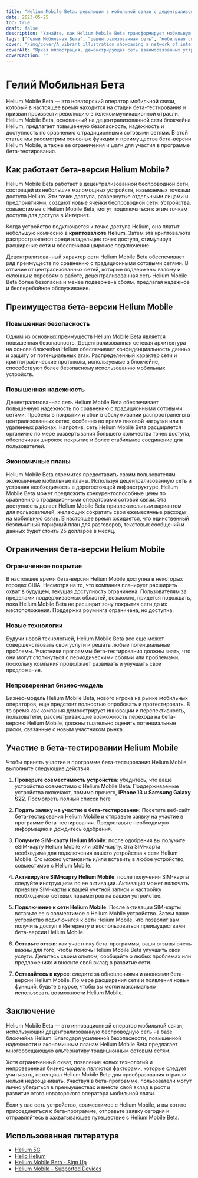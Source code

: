 ```yaml
---
title: "Helium Mobile Beta: революция в мобильной связи с децентрализованной сетью"
date: 2023-05-25
toc: true
draft: false
description: "Узнайте, как Helium Mobile Beta трансформирует мобильную связь с помощью своей децентрализованной сети, обеспечивая безопасность, надежность и доступность для пользователей."
tags: ["Гелий Мобильная Бета", "децентрализованная сеть", "мобильная связь", "безопасный", "надежный", "доступные планы", "Горячие точки гелия", "Блокчейн гелия", "бета-программа", "беспроводная сеть", "сотовые сети", "мобильный носитель", "инновации", "технологии", "расширение сети", "отзывы пользователей", "разрушение отрасли", "Helium Mobile-совместимое устройство", "приложение", "новые технологии"]
cover: "/img/cover/A_vibrant_illustration_showcasing_a_network_of_interconnected_devices.png"
coverAlt: "Яркая иллюстрация, демонстрирующая сеть взаимосвязанных устройств под брендом Helium Mobile, символизирующая инновационный и децентрализованный подход к мобильной связи."
coverCaption: ""
---
```


# Гелий Мобильная Бета

Helium Mobile Beta — это новаторский оператор мобильной связи, который в настоящее время находится на стадии бета-тестирования и призван произвести революцию в телекоммуникационной отрасли. Helium Mobile Beta, основанный на децентрализованной сети блокчейна Helium, предлагает повышенную безопасность, надежность и доступность по сравнению с традиционными сотовыми сетями. В этой статье мы рассмотрим основные функции и преимущества бета-версии Helium Mobile, а также ее ограничения и шаги для участия в программе бета-тестирования.

## Как работает бета-версия Helium Mobile?

Helium Mobile Beta работает в децентрализованной беспроводной сети, состоящей из небольших маломощных устройств, называемых точками доступа Helium. Эти точки доступа, развернутые отдельными лицами и предприятиями, создают новые ячейки беспроводной сети. Устройства, совместимые с Helium Mobile Beta, могут подключаться к этим точкам доступа для доступа в Интернет.

Когда устройство подключается к точке доступа Helium, оно платит небольшую комиссию в **криптовалюте Helium**. Затем эта криптовалюта распространяется среди владельцев точек доступа, стимулируя расширение сети и обеспечивая широкое подключение.

Децентрализованный характер сети Helium Mobile Beta обеспечивает ряд преимуществ по сравнению с традиционными сотовыми сетями. В отличие от централизованных сетей, которые подвержены взлому и склонны к перебоям в работе, децентрализованная сеть Helium Mobile Beta более безопасна и менее подвержена сбоям, предлагая надежное и бесперебойное обслуживание.

## Преимущества бета-версии Helium Mobile

### Повышенная безопасность

Одним из основных преимуществ Helium Mobile Beta является повышенная безопасность. Децентрализованная сетевая архитектура на основе блокчейна Helium обеспечивает конфиденциальность данных и защиту от потенциальных атак. Распределенный характер сети и криптографические протоколы, используемые в блокчейне, способствуют более безопасному использованию мобильных устройств.

### Повышенная надежность

Децентрализованная сеть Helium Mobile Beta обеспечивает повышенную надежность по сравнению с традиционными сотовыми сетями. Пробелы в покрытии и сбои в обслуживании распространены в централизованных сетях, особенно во время пиковой нагрузки или в удаленных районах. Напротив, сеть Helium Mobile Beta расширяется органично по мере развертывания большего количества точек доступа, обеспечивая широкое покрытие и более стабильное соединение для пользователей.

### Экономичные планы

Helium Mobile Beta стремится предоставить своим пользователям экономичные мобильные планы. Используя децентрализованную сеть и устраняя необходимость в дорогостоящей инфраструктуре, Helium Mobile Beta может предложить конкурентоспособные цены по сравнению с традиционными операторами сотовой связи. Эта доступность делает Helium Mobile Beta привлекательным вариантом для пользователей, желающих сократить свои ежемесячные расходы на мобильную связь. В настоящее время ожидается, что единственный безлимитный тарифный план для разговоров, текстовых сообщений и данных будет стоить 25 долларов в месяц.

## Ограничения бета-версии Helium Mobile

### Ограниченное покрытие

В настоящее время бета-версия Helium Mobile доступна в некоторых городах США. Несмотря на то, что компания планирует расширить охват в будущем, текущая доступность ограничена. Пользователям за пределами поддерживаемых областей, возможно, придется подождать, пока Helium Mobile Beta не расширит зону покрытия сети до их местоположения. Поддержка роуминга ограничена, но доступна.

### Новые технологии

Будучи новой технологией, Helium Mobile Beta все еще может совершенствовать свои услуги и решать любые потенциальные проблемы. Участники программы бета-тестирования должны знать, что они могут столкнуться с периодическими сбоями или проблемами, поскольку компания продолжает развивать и улучшать свои предложения.

### Непроверенная бизнес-модель

Бизнес-модель Helium Mobile Beta, нового игрока на рынке мобильных операторов, еще предстоит полностью опробовать и протестировать. В то время как компания демонстрирует инновации и перспективность, пользователи, рассматривающие возможность перехода на бета-версию Helium Mobile, должны тщательно оценить потенциальные риски, связанные с новым участником рынка.

## Участие в бета-тестировании Helium Mobile

Чтобы принять участие в программе бета-тестирования Helium Mobile, выполните следующие действия:

1. **Проверьте совместимость устройства**: убедитесь, что ваше устройство совместимо с Helium Mobile Beta. Поддерживаемые устройства включают, помимо прочего, **iPhone 13** и **Samsung Galaxy S22**. Посмотреть полный список [here](https://support.hellohelium.com/en/articles/7240207-supported-devices)

2. **Подать заявку на участие в бета-тестировании**: Посетите веб-сайт бета-тестирования Helium Mobile и отправьте заявку на участие в программе бета-тестирования. Предоставьте необходимую информацию и дождитесь одобрения.

3. **Получите SIM-карту Helium Mobile**: после одобрения вы получите eSIM-карту Helium Mobile или pSIM-карту. Эта SIM-карта необходима для подключения вашего устройства к сети Helium Mobile. Его можно установить и/или вставить в любое устройство, совместимое с Helium Mobile.

4. **Активируйте SIM-карту Helium Mobile**: после получения SIM-карты следуйте инструкциям по ее активации. Активация может включать привязку SIM-карты к вашей учетной записи и настройку необходимых сетевых параметров на вашем устройстве.

5. **Подключение к сети Helium Mobile**: После активации SIM-карты вставьте ее в совместимое с Helium Mobile устройство. Затем ваше устройство подключится к сети Helium Mobile, что позволит вам получить доступ к Интернету и воспользоваться преимуществами бета-версии Helium Mobile.

6. **Оставьте отзыв**: как участнику бета-программы, ваши отзывы очень важны для того, чтобы помочь Helium Mobile Beta улучшить свои услуги. Делитесь своим опытом, сообщайте о любых проблемах или предложениях и вносите свой вклад в развитие сети.

7. **Оставайтесь в курсе**: следите за обновлениями и анонсами бета-версии Helium Mobile. По мере расширения сети и появления новых функций, будьте в курсе, чтобы вы могли максимально использовать возможности Helium Mobile.

## Заключение

Helium Mobile Beta — это инновационный оператор мобильной связи, использующий децентрализованную беспроводную сеть на базе блокчейна Helium. Благодаря усиленной безопасности, повышенной надежности и экономичным планам Helium Mobile Beta предлагает многообещающую альтернативу традиционным сотовым сетям.

Хотя ограниченный охват, появление новых технологий и непроверенная бизнес-модель являются факторами, которые следует учитывать, потенциал Helium Mobile Beta для преобразования отрасли нельзя недооценивать. Участвуя в бета-программе, пользователи могут лично убедиться в преимуществах и внести свой вклад в рост и развитие этого новаторского оператора мобильной связи.

Если у вас есть устройство, совместимое с Helium Mobile, и вы хотите присоединиться к бета-программе, отправьте заявку сегодня и отправляйтесь в захватывающее путешествие с Helium Mobile Beta.

## Использованная литература

- [Helium 5G](https://www.helium.com/5G)
- [Hello Helium](https://hellohelium.com/)
- [Helium Mobile Beta - Sign Up](https://hellohelium.com/waitlist)
- [Helium Mobile - Supported Devices](https://support.hellohelium.com/en/articles/7240207-supported-devices)
